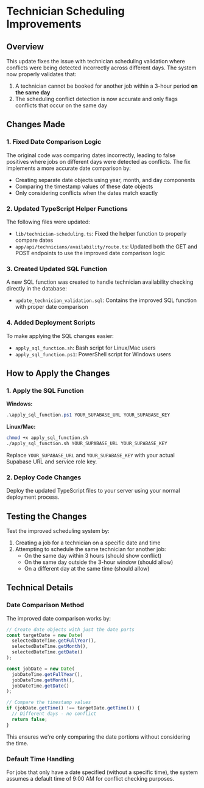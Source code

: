 # Technician Scheduling Improvements

## Overview

This update fixes the issue with technician scheduling validation where conflicts were being detected incorrectly across different days. The system now properly validates that:

1. A technician cannot be booked for another job within a 3-hour period **on the same day**
2. The scheduling conflict detection is now accurate and only flags conflicts that occur on the same day

## Changes Made

### 1. Fixed Date Comparison Logic

The original code was comparing dates incorrectly, leading to false positives where jobs on different days were detected as conflicts. The fix implements a more accurate date comparison by:

- Creating separate date objects using year, month, and day components
- Comparing the timestamp values of these date objects
- Only considering conflicts when the dates match exactly

### 2. Updated TypeScript Helper Functions

The following files were updated:

- `lib/technician-scheduling.ts`: Fixed the helper function to properly compare dates
- `app/api/technicians/availability/route.ts`: Updated both the GET and POST endpoints to use the improved date comparison logic

### 3. Created Updated SQL Function

A new SQL function was created to handle technician availability checking directly in the database:

- `update_technician_validation.sql`: Contains the improved SQL function with proper date comparison

### 4. Added Deployment Scripts

To make applying the SQL changes easier:

- `apply_sql_function.sh`: Bash script for Linux/Mac users
- `apply_sql_function.ps1`: PowerShell script for Windows users

## How to Apply the Changes

### 1. Apply the SQL Function

**Windows:**
```powershell
.\apply_sql_function.ps1 YOUR_SUPABASE_URL YOUR_SUPABASE_KEY
```

**Linux/Mac:**
```bash
chmod +x apply_sql_function.sh
./apply_sql_function.sh YOUR_SUPABASE_URL YOUR_SUPABASE_KEY
```

Replace `YOUR_SUPABASE_URL` and `YOUR_SUPABASE_KEY` with your actual Supabase URL and service role key.

### 2. Deploy Code Changes

Deploy the updated TypeScript files to your server using your normal deployment process.

## Testing the Changes

Test the improved scheduling system by:

1. Creating a job for a technician on a specific date and time
2. Attempting to schedule the same technician for another job:
   - On the same day within 3 hours (should show conflict)
   - On the same day outside the 3-hour window (should allow)
   - On a different day at the same time (should allow)

## Technical Details

### Date Comparison Method

The improved date comparison works by:

```typescript
// Create date objects with just the date parts
const targetDate = new Date(
  selectedDateTime.getFullYear(),
  selectedDateTime.getMonth(),
  selectedDateTime.getDate()
);

const jobDate = new Date(
  jobDateTime.getFullYear(),
  jobDateTime.getMonth(),
  jobDateTime.getDate()
);

// Compare the timestamp values
if (jobDate.getTime() !== targetDate.getTime()) {
  // Different days - no conflict
  return false;
}
```

This ensures we're only comparing the date portions without considering the time.

### Default Time Handling

For jobs that only have a date specified (without a specific time), the system assumes a default time of 9:00 AM for conflict checking purposes.